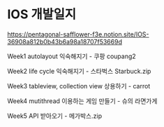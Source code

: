 # IOS 개발일지
https://pentagonal-safflower-f3e.notion.site/IOS-36908a812b0b43b6a98a18707f53669d

Week1 autolayout 익숙해지기 - 쿠팡 coupang2

Week2 life cycle 익숙해지기 - 스타벅스 Starbuck.zip

Week3 tableview, collection view 상용하기 - carrot

Week4 mutithread 이용하는 게임 만들기 - 슈의 라면가게

Week5 API 받아오기 - 메가박스.zip
